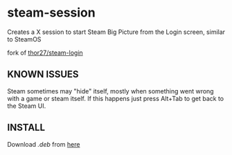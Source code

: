 steam-session
===========

Creates a X session to start Steam Big Picture from the Login screen, similar to SteamOS

fork of [thor27/steam-login](https://github.com/thor27/steam-login)

KNOWN ISSUES
------------

Steam sometimes may "hide" itself, mostly when something went wrong with a game or steam itself. If this happens just press Alt+Tab to get back to the Steam UI.


INSTALL
-------

Download *.deb* from [here](https://steam-session.netlify.app)
